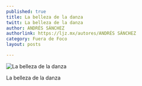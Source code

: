 ```yaml
---
published: true
title: La belleza de la danza
twitt: La belleza de la danza
author: ANDRÉS SÁNCHEZ
authorlink: https://ljz.mx/autores/ANDRÉS SÁNCHEZ
category: Fuera de Foco
layout: posts

---
```


![La belleza de la danza](http://i.imgur.com/njWIJg0m.jpg)

La belleza de la danza
